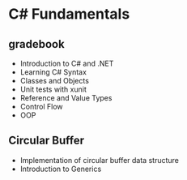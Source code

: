 # C# Fundamentals

## gradebook
- Introduction to C# and .NET
- Learning C# Syntax
- Classes and Objects
- Unit tests with xunit
- Reference and Value Types
- Control Flow
- OOP

## Circular Buffer
- Implementation of circular buffer data structure
- Introduction to Generics
